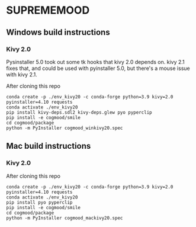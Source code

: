 # SUPREMEMOOD

## Windows build instructions
### Kivy 2.0
Pysinstaller 5.0 took out some tk hooks that kivy 2.0 depends on. kivy 2.1 fixes that, and could be used with pyinstaller 5.0, but there's a mouse issue with kivy 2.1.

After cloning this repo
```commandline
conda create -p ./env_kivy20 -c conda-forge python=3.9 kivy=2.0 pyinstaller=4.10 requests
conda activate ./env_kivy20
pip install kivy-deps.sdl2 kivy-deps.glew pyo pyperclip
pip install -e cogmood/smile
cd cogmood/package
python -m PyInstaller cogmood_winkivy20.spec
```

## Mac build instructions
### Kivy 2.0
After cloning this repo
```commandline
conda create -p ./env_kivy20 -c conda-forge python=3.9 kivy=2.0 pyinstaller=4.10 requests
conda activate ./env_kivy20
pip install pyo pyperclip
pip install -e cogmood/smile
cd cogmood/package
python -m PyInstaller cogmood_mackivy20.spec
```
